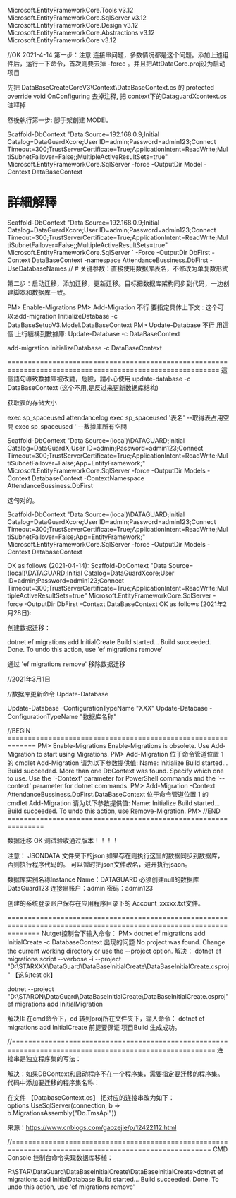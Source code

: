 ﻿Microsoft.EntityFrameworkCore.Tools  v3.12
Microsoft.EntityFrameworkCore.SqlServer v3.12
Microsoft.EntityFrameworkCore.Design v3.12
Microsoft.EntityFrameworkCore.Abstractions v3.12
Microsoft.EntityFrameworkCore v3.12

//OK 2021-4-14
第一步：注意 连接串问题，多数情况都是这个问题。添加上述组件后，运行一下命令，首次则要去掉 -force 。并且把AttDataCore.proj设为启动项目

先把  DataBaseCreateCoreV3\Context\DataBaseContext.cs 的
protected override void OnConfiguring 去掉注释,
把 context下的DataguardXcontext.cs注释掉
 
然後執行第一步: 腳手架創建 MODEL 
  
Scaffold-DbContext "Data Source=192.168.0.9;Initial Catalog=DataGuardXcore;User ID=admin;Password=admin123;Connect Timeout=300;TrustServerCertificate=True;ApplicationIntent=ReadWrite;MultiSubnetFailover=False;;MultipleActiveResultSets=true" Microsoft.EntityFrameworkCore.SqlServer -force -OutputDir Model -Context DataBaseContext
 
 # 詳細解釋
Scaffold-DbContext "Data Source=192.168.0.9;Initial Catalog=DataGuardXcore;User ID=admin;Password=admin123;Connect Timeout=300;TrustServerCertificate=True;ApplicationIntent=ReadWrite;MultiSubnetFailover=False;;MultipleActiveResultSets=true" Microsoft.EntityFrameworkCore.SqlServer `
-Force 
-OutputDir DbFirst 
-Context DataBaseContext 
-namespace AttendanceBussiness.DbFirst
-UseDatabaseNames  // # 关键参数：直接使用数据库表名，不修改为单复数形式

第二步：启动迁移，添加迁移，更新迁移。目标把数据库架构同步到代码，一边创建脚本和数据库一致。

PM> Enable-Migrations 
PM> Add-Migration 不行 要指定具体上下文 : 这个可以:add-migration InitializeDatabase -c DataBaseSetupV3.Model.DataBaseContext
PM> Update-Database 不行 用這個 上行結構到數據庫: Update-Database  -c DataBaseContext 

 add-migration InitializeDatabase -c DataBaseContext

 ==========================================================================================================
 這個語句導致數據庫被改變，危險，請小心使用
 update-database -c DataBaseContext (这个不用,是反过来更新数据库结构)


获取表的存储大小

exec sp_spaceused  attendancelog 
exec sp_spaceused '表名' --取得表占用空間 
exec sp_spaceused ''--數據庫所有空間 














Scaffold-DbContext "Data Source=(local)\DATAGUARD;Initial Catalog=DataGuardX;User ID=admin;Password=admin123;Connect Timeout=300;TrustServerCertificate=True;ApplicationIntent=ReadWrite;MultiSubnetFailover=False;App=EntityFramework;" Microsoft.EntityFrameworkCore.SqlServer -force -OutputDir Models -Context DatabaseContext -ContextNamespace AttendanceBussiness.DbFirst

这句对的。

Scaffold-DbContext "Data Source=(local)\DATAGUARD;Initial Catalog=DataGuardXcore;User ID=admin;Password=admin123;Connect Timeout=300;TrustServerCertificate=True;ApplicationIntent=ReadWrite;MultiSubnetFailover=False;App=EntityFramework;" Microsoft.EntityFrameworkCore.SqlServer -force -OutputDir Models -Context DatabaseContext

OK as follows (2021-04-14):
Scaffold-DbContext "Data Source=(local)\\DATAGUARD;Initial Catalog=DataGuardXcore;User ID=admin;Password=admin123;Connect Timeout=300;TrustServerCertificate=True;ApplicationIntent=ReadWrite;MultipleActiveResultSets=true" Microsoft.EntityFrameworkCore.SqlServer -force -OutputDir DbFirst -Context DataBaseContext
OK as follows (2021年2月28日):

创建数据迁移：

dotnet ef migrations add InitialCreate
Build started...
Build succeeded.
Done. To undo this action, use 'ef migrations remove'

通过  'ef migrations remove' 移除数据迁移

//2021年3月1日

//数据库更新命令
Update-Database

Update-Database -ConfigurationTypeName "XXX"
Update-Database -ConfigurationTypeName  "数据库名称"

//BEGIN =============================================================
PM> Enable-Migrations
Enable-Migrations is obsolete. Use Add-Migration to start using Migrations.
PM> Add-Migration
位于命令管道位置 1 的 cmdlet Add-Migration
请为以下参数提供值:
Name: Initialize
Build started...
Build succeeded.
More than one DbContext was found. Specify which one to use. Use the '-Context' parameter for PowerShell commands and the '--context' parameter for dotnet commands.
PM> Add-Migration -Context AttendanceBussiness.DbFirst.DataBaseContext
位于命令管道位置 1 的 cmdlet Add-Migration
请为以下参数提供值:
Name: Initialize
Build started...
Build succeeded.
To undo this action, use Remove-Migration.
PM>
//END ===============================================================


数据迁移 OK 测试验收通过版本！！！！ 


注意：
JSONDATA 文件夹下的json 如果存在则执行这里的数据同步到数据库，否则执行程序代码的。
可以暂时把json文件改名，避开执行jsaon。

数据库实例名称Instance Name：DATAGUARD
必须创建null的数据库 DataGuard123 
连接串账户：admin
密码：admin123

创建的系统登录账户保存在应用程序目录下的 Account_xxxxx.txt文件。

====================================================================================================================
Nutget控制台下输入命令：
PM> dotnet ef migrations add InitialCreate -c DatabaseContext
出现的问题
No project was found. Change the current working directory or use the --project option.
解决：
dotnet ef migrations script --verbose -i --project "D:\STARXXX\DataGuard\DataBaseInitialCreate\DataBaseInitialCreate.csproj"  【这句test ok】

 dotnet --project "D:\STARON\DataGuard\DataBaseInitialCreate\DataBaseInitialCreate.csproj"  ef migrations add InitialMigration

 解决II:
 在cmd命令下，cd 转到proj所在文件夹下，输入命令：
 dotnet ef migrations add InitialCreate
前提要保证 项目Build 生成成功。


 //========================================================================================================
 连接串是独立程序集的写法：

 解决：如果DBContext和启动程序不在一个程序集，需要指定要迁移的程序集。代码中添加要迁移的程序集名称：

 在文件 【DatabaseContext.cs】 把对应的连接串改为如下：
 options.UseSqlServer(connection, b => b.MigrationsAssembly("Do.TmsApi"))

 来源：https://www.cnblogs.com/gaozejie/p/12422112.html

 //=======================================================================================================
 CMD Console 控制台命令实现数据库移植：

 F:\STAR\DataGuard\DataBaseInitialCreate\DataBaseInitialCreate>dotnet ef migrations add InitialDatabase
Build started...
Build succeeded.
Done. To undo this action, use 'ef migrations remove'
 